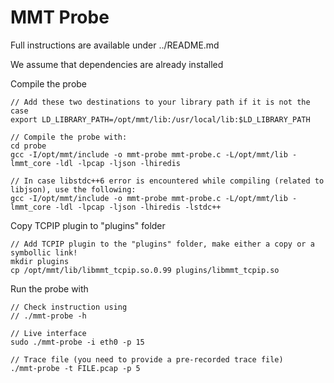 # MMT Probe

Full instructions are available under ../README.md

We assume that dependencies are already installed

Compile the probe
  
    // Add these two destinations to your library path if it is not the case
    export LD_LIBRARY_PATH=/opt/mmt/lib:/usr/local/lib:$LD_LIBRARY_PATH

    // Compile the probe with:
    cd probe
    gcc -I/opt/mmt/include -o mmt-probe mmt-probe.c -L/opt/mmt/lib -lmmt_core -ldl -lpcap -ljson -lhiredis 

    // In case libstdc++6 error is encountered while compiling (related to libjson), use the following:
    gcc -I/opt/mmt/include -o mmt-probe mmt-probe.c -L/opt/mmt/lib -lmmt_core -ldl -lpcap -ljson -lhiredis -lstdc++

Copy TCPIP plugin to "plugins" folder

    // Add TCPIP plugin to the "plugins" folder, make either a copy or a symbollic link!
    mkdir plugins
    cp /opt/mmt/lib/libmmt_tcpip.so.0.99 plugins/libmmt_tcpip.so

Run the probe with

    // Check instruction using 
    // ./mmt-probe -h

    // Live interface
    sudo ./mmt-probe -i eth0 -p 15

    // Trace file (you need to provide a pre-recorded trace file) 
    ./mmt-probe -t FILE.pcap -p 5


